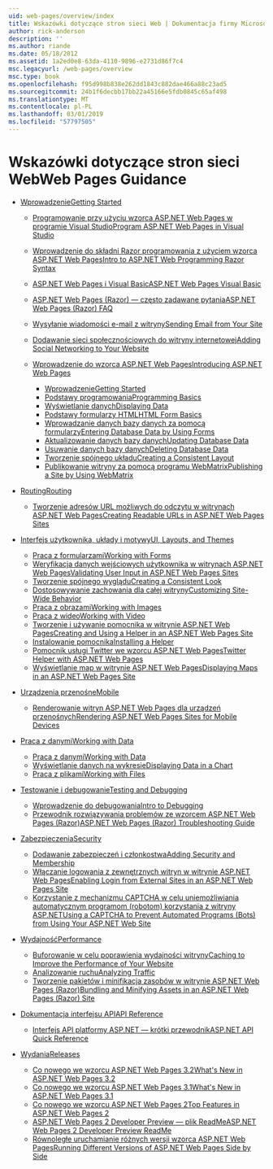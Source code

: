 ```yaml
---
uid: web-pages/overview/index
title: Wskazówki dotyczące stron sieci Web | Dokumentacja firmy Microsoft
author: rick-anderson
description: ''
ms.author: riande
ms.date: 05/18/2012
ms.assetid: 1a2ed0e8-63da-4110-9896-e2731d86f7c4
msc.legacyurl: /web-pages/overview
msc.type: book
ms.openlocfilehash: f95d998b838e262dd1843c882dae466a88c23ad5
ms.sourcegitcommit: 24b1f6decbb17bb22a45166e5fdb0845c65af498
ms.translationtype: MT
ms.contentlocale: pl-PL
ms.lasthandoff: 03/01/2019
ms.locfileid: "57797505"
---
```

<a name="web-pages-guidance"></a><span data-ttu-id="78278-102">Wskazówki dotyczące stron sieci Web</span><span class="sxs-lookup"><span data-stu-id="78278-102">Web Pages Guidance</span></span>
====================
- [<span data-ttu-id="78278-103">Wprowadzenie</span><span class="sxs-lookup"><span data-stu-id="78278-103">Getting Started</span></span>](getting-started/index.md)

    - [<span data-ttu-id="78278-104">Programowanie przy użyciu wzorca ASP.NET Web Pages w programie Visual Studio</span><span class="sxs-lookup"><span data-stu-id="78278-104">Program ASP.NET Web Pages in Visual Studio</span></span>](getting-started/program-asp-net-web-pages-in-visual-studio.md)
    - [<span data-ttu-id="78278-105">Wprowadzenie do składni Razor programowania z użyciem wzorca ASP.NET Web Pages</span><span class="sxs-lookup"><span data-stu-id="78278-105">Intro to ASP.NET Web Programming Razor Syntax</span></span>](getting-started/introducing-razor-syntax-c.md)
    - [<span data-ttu-id="78278-106">ASP.NET Web Pages i Visual Basic</span><span class="sxs-lookup"><span data-stu-id="78278-106">ASP.NET Web Pages Visual Basic</span></span>](getting-started/introducing-razor-syntax-vb.md)
    - [<span data-ttu-id="78278-107">ASP.NET Web Pages (Razor) — często zadawane pytania</span><span class="sxs-lookup"><span data-stu-id="78278-107">ASP.NET Web Pages (Razor) FAQ</span></span>](getting-started/aspnet-web-pages-razor-faq.md)
    - [<span data-ttu-id="78278-108">Wysyłanie wiadomości e-mail z witryny</span><span class="sxs-lookup"><span data-stu-id="78278-108">Sending Email from Your Site</span></span>](getting-started/11-adding-email-to-your-web-site.md)
    - [<span data-ttu-id="78278-109">Dodawanie sieci społecznościowych do witryny internetowej</span><span class="sxs-lookup"><span data-stu-id="78278-109">Adding Social Networking to Your Website</span></span>](getting-started/13-adding-social-networking-to-your-web-site.md)
    - [<span data-ttu-id="78278-110">Wprowadzenie do wzorca ASP.NET Web Pages</span><span class="sxs-lookup"><span data-stu-id="78278-110">Introducing ASP.NET Web Pages</span></span>](getting-started/introducing-aspnet-web-pages-2/index.md)

        - [<span data-ttu-id="78278-111">Wprowadzenie</span><span class="sxs-lookup"><span data-stu-id="78278-111">Getting Started</span></span>](getting-started/introducing-aspnet-web-pages-2/getting-started.md)
        - [<span data-ttu-id="78278-112">Podstawy programowania</span><span class="sxs-lookup"><span data-stu-id="78278-112">Programming Basics</span></span>](getting-started/introducing-aspnet-web-pages-2/intro-to-web-pages-programming.md)
        - [<span data-ttu-id="78278-113">Wyświetlanie danych</span><span class="sxs-lookup"><span data-stu-id="78278-113">Displaying Data</span></span>](getting-started/introducing-aspnet-web-pages-2/displaying-data.md)
        - [<span data-ttu-id="78278-114">Podstawy formularzy HTML</span><span class="sxs-lookup"><span data-stu-id="78278-114">HTML Form Basics</span></span>](getting-started/introducing-aspnet-web-pages-2/form-basics.md)
        - [<span data-ttu-id="78278-115">Wprowadzanie danych bazy danych za pomocą formularzy</span><span class="sxs-lookup"><span data-stu-id="78278-115">Entering Database Data by Using Forms</span></span>](getting-started/introducing-aspnet-web-pages-2/entering-data.md)
        - [<span data-ttu-id="78278-116">Aktualizowanie danych bazy danych</span><span class="sxs-lookup"><span data-stu-id="78278-116">Updating Database Data</span></span>](getting-started/introducing-aspnet-web-pages-2/updating-data.md)
        - [<span data-ttu-id="78278-117">Usuwanie danych bazy danych</span><span class="sxs-lookup"><span data-stu-id="78278-117">Deleting Database Data</span></span>](getting-started/introducing-aspnet-web-pages-2/deleting-data.md)
        - [<span data-ttu-id="78278-118">Tworzenie spójnego układu</span><span class="sxs-lookup"><span data-stu-id="78278-118">Creating a Consistent Layout</span></span>](getting-started/introducing-aspnet-web-pages-2/layouts.md)
        - [<span data-ttu-id="78278-119">Publikowanie witryny za pomocą programu WebMatrix</span><span class="sxs-lookup"><span data-stu-id="78278-119">Publishing a Site by Using WebMatrix</span></span>](getting-started/introducing-aspnet-web-pages-2/publishing.md)
- [<span data-ttu-id="78278-120">Routing</span><span class="sxs-lookup"><span data-stu-id="78278-120">Routing</span></span>](routing/index.md)

    - [<span data-ttu-id="78278-121">Tworzenie adresów URL możliwych do odczytu w witrynach ASP.NET Web Pages</span><span class="sxs-lookup"><span data-stu-id="78278-121">Creating Readable URLs in ASP.NET Web Pages Sites</span></span>](routing/creating-readable-urls-in-aspnet-web-pages-sites.md)
- [<span data-ttu-id="78278-122">Interfejs użytkownika, układy i motywy</span><span class="sxs-lookup"><span data-stu-id="78278-122">UI, Layouts, and Themes</span></span>](ui-layouts-and-themes/index.md)

    - [<span data-ttu-id="78278-123">Praca z formularzami</span><span class="sxs-lookup"><span data-stu-id="78278-123">Working with Forms</span></span>](ui-layouts-and-themes/4-working-with-forms.md)
    - [<span data-ttu-id="78278-124">Weryfikacja danych wejściowych użytkownika w witrynach ASP.NET Web Pages</span><span class="sxs-lookup"><span data-stu-id="78278-124">Validating User Input in ASP.NET Web Pages Sites</span></span>](ui-layouts-and-themes/validating-user-input-in-aspnet-web-pages-sites.md)
    - [<span data-ttu-id="78278-125">Tworzenie spójnego wyglądu</span><span class="sxs-lookup"><span data-stu-id="78278-125">Creating a Consistent Look</span></span>](ui-layouts-and-themes/3-creating-a-consistent-look.md)
    - [<span data-ttu-id="78278-126">Dostosowywanie zachowania dla całej witryny</span><span class="sxs-lookup"><span data-stu-id="78278-126">Customizing Site-Wide Behavior</span></span>](ui-layouts-and-themes/18-customizing-site-wide-behavior.md)
    - [<span data-ttu-id="78278-127">Praca z obrazami</span><span class="sxs-lookup"><span data-stu-id="78278-127">Working with Images</span></span>](ui-layouts-and-themes/9-working-with-images.md)
    - [<span data-ttu-id="78278-128">Praca z wideo</span><span class="sxs-lookup"><span data-stu-id="78278-128">Working with Video</span></span>](ui-layouts-and-themes/10-working-with-video.md)
    - [<span data-ttu-id="78278-129">Tworzenie i używanie pomocnika w witrynie ASP.NET Web Pages</span><span class="sxs-lookup"><span data-stu-id="78278-129">Creating and Using a Helper in an ASP.NET Web Pages Site</span></span>](ui-layouts-and-themes/creating-and-using-a-helper-in-an-aspnet-web-pages-site.md)
    - [<span data-ttu-id="78278-130">Instalowanie pomocnika</span><span class="sxs-lookup"><span data-stu-id="78278-130">Installing a Helper</span></span>](ui-layouts-and-themes/installing-helpers.md)
    - [<span data-ttu-id="78278-131">Pomocnik usługi Twitter we wzorcu ASP.NET Web Pages</span><span class="sxs-lookup"><span data-stu-id="78278-131">Twitter Helper with ASP.NET Web Pages</span></span>](ui-layouts-and-themes/twitter-helper.md)
    - [<span data-ttu-id="78278-132">Wyświetlanie map w witrynie ASP.NET Web Pages</span><span class="sxs-lookup"><span data-stu-id="78278-132">Displaying Maps in an ASP.NET Web Pages Site</span></span>](ui-layouts-and-themes/displaying-maps-in-an-aspnet-web-pages-site.md)
- [<span data-ttu-id="78278-133">Urządzenia przenośne</span><span class="sxs-lookup"><span data-stu-id="78278-133">Mobile</span></span>](mobile/index.md)

    - [<span data-ttu-id="78278-134">Renderowanie witryn ASP.NET Web Pages dla urządzeń przenośnych</span><span class="sxs-lookup"><span data-stu-id="78278-134">Rendering ASP.NET Web Pages Sites for Mobile Devices</span></span>](mobile/rendering-aspnet-web-pages-sites-for-mobile-devices.md)
- [<span data-ttu-id="78278-135">Praca z danymi</span><span class="sxs-lookup"><span data-stu-id="78278-135">Working with Data</span></span>](data/index.md)

    - [<span data-ttu-id="78278-136">Praca z danymi</span><span class="sxs-lookup"><span data-stu-id="78278-136">Working with Data</span></span>](data/5-working-with-data.md)
    - [<span data-ttu-id="78278-137">Wyświetlanie danych na wykresie</span><span class="sxs-lookup"><span data-stu-id="78278-137">Displaying Data in a Chart</span></span>](data/7-displaying-data-in-a-chart.md)
    - [<span data-ttu-id="78278-138">Praca z plikami</span><span class="sxs-lookup"><span data-stu-id="78278-138">Working with Files</span></span>](data/working-with-files.md)
- [<span data-ttu-id="78278-139">Testowanie i debugowanie</span><span class="sxs-lookup"><span data-stu-id="78278-139">Testing and Debugging</span></span>](testing-and-debugging/index.md)

    - [<span data-ttu-id="78278-140">Wprowadzenie do debugowania</span><span class="sxs-lookup"><span data-stu-id="78278-140">Intro to Debugging</span></span>](testing-and-debugging/introduction-to-debugging.md)
    - [<span data-ttu-id="78278-141">Przewodnik rozwiązywania problemów ze wzorcem ASP.NET Web Pages (Razor)</span><span class="sxs-lookup"><span data-stu-id="78278-141">ASP.NET Web Pages (Razor) Troubleshooting Guide</span></span>](testing-and-debugging/aspnet-web-pages-razor-troubleshooting-guide.md)
- [<span data-ttu-id="78278-142">Zabezpieczenia</span><span class="sxs-lookup"><span data-stu-id="78278-142">Security</span></span>](security/index.md)

    - [<span data-ttu-id="78278-143">Dodawanie zabezpieczeń i członkostwa</span><span class="sxs-lookup"><span data-stu-id="78278-143">Adding Security and Membership</span></span>](security/16-adding-security-and-membership.md)
    - [<span data-ttu-id="78278-144">Włączanie logowania z zewnętrznych witryn w witrynie ASP.NET Web Pages</span><span class="sxs-lookup"><span data-stu-id="78278-144">Enabling Login from External Sites in an ASP.NET Web Pages Site</span></span>](security/enabling-login-from-external-sites-in-an-aspnet-web-pages-site.md)
    - [<span data-ttu-id="78278-145">Korzystanie z mechanizmu CAPTCHA w celu uniemożliwiania automatycznym programom (robotom) korzystania z witryny ASP.NET</span><span class="sxs-lookup"><span data-stu-id="78278-145">Using a CAPTCHA to Prevent Automated Programs (Bots) from Using Your ASP.NET Web Site</span></span>](security/using-a-catpcha-to-prevent-automated-programs-bots-from-using-your-aspnet-web-site.md)
- [<span data-ttu-id="78278-146">Wydajność</span><span class="sxs-lookup"><span data-stu-id="78278-146">Performance</span></span>](performance-and-traffic/index.md)

    - [<span data-ttu-id="78278-147">Buforowanie w celu poprawienia wydajności witryny</span><span class="sxs-lookup"><span data-stu-id="78278-147">Caching to Improve the Performance of Your Website</span></span>](performance-and-traffic/15-caching-to-improve-the-performance-of-your-website.md)
    - [<span data-ttu-id="78278-148">Analizowanie ruchu</span><span class="sxs-lookup"><span data-stu-id="78278-148">Analyzing Traffic</span></span>](performance-and-traffic/14-analyzing-traffic.md)
    - [<span data-ttu-id="78278-149">Tworzenie pakietów i minifikacja zasobów w witrynie ASP.NET Web Pages (Razor)</span><span class="sxs-lookup"><span data-stu-id="78278-149">Bundling and Minifying Assets in an ASP.NET Web Pages (Razor) Site</span></span>](performance-and-traffic/bundling-and-minifying-assets-in-an-aspnet-web-pages-razor-site.md)
- [<span data-ttu-id="78278-150">Dokumentacja interfejsu API</span><span class="sxs-lookup"><span data-stu-id="78278-150">API Reference</span></span>](api-reference/index.md)

    - [<span data-ttu-id="78278-151">Interfejs API platformy ASP.NET — krótki przewodnik</span><span class="sxs-lookup"><span data-stu-id="78278-151">ASP.NET API Quick Reference</span></span>](api-reference/asp-net-web-pages-api-reference.md)
- [<span data-ttu-id="78278-152">Wydania</span><span class="sxs-lookup"><span data-stu-id="78278-152">Releases</span></span>](releases/index.md)

    - [<span data-ttu-id="78278-153">Co nowego we wzorcu ASP.NET Web Pages 3.2</span><span class="sxs-lookup"><span data-stu-id="78278-153">What's New in ASP.NET Web Pages 3.2</span></span>](releases/whats-new-in-aspnet-web-pages-32.md)
    - [<span data-ttu-id="78278-154">Co nowego we wzorcu ASP.NET Web Pages 3.1</span><span class="sxs-lookup"><span data-stu-id="78278-154">What's New in ASP.NET Web Pages 3.1</span></span>](releases/whats-new-aspnet-web-pages-31.md)
    - [<span data-ttu-id="78278-155">Co nowego we wzorcu ASP.NET Web Pages 2</span><span class="sxs-lookup"><span data-stu-id="78278-155">Top Features in ASP.NET Web Pages 2</span></span>](releases/top-features-in-web-pages-2.md)
    - [<span data-ttu-id="78278-156">ASP.NET Web Pages 2 Developer Preview — plik ReadMe</span><span class="sxs-lookup"><span data-stu-id="78278-156">ASP.NET Web Pages 2 Developer Preview ReadMe</span></span>](releases/aspnet-web-pages-2-developer-preview-readme.md)
    - [<span data-ttu-id="78278-157">Równoległe uruchamianie różnych wersji wzorca ASP.NET Web Pages</span><span class="sxs-lookup"><span data-stu-id="78278-157">Running Different Versions of ASP.NET Web Pages Side by Side</span></span>](releases/running-v1-and-v2-sites-side-by-side.md)
